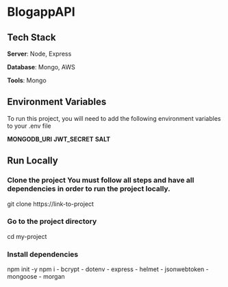 # BlogappAPI



## Tech Stack
**Server**: Node, Express

**Database**: Mongo, AWS

**Tools**: Mongo

## Environment Variables
To run this project, you will need to add the following environment variables to your .env file

**MONGODB_URI** 
**JWT_SECRET**
**SALT**

## Run Locally

### Clone the project You must follow all steps and have all dependencies in order to run the project locally.

  git clone https://link-to-project

### Go to the project directory

  cd my-project

### Install dependencies

  npm init -y
  npm i
    - bcrypt
    - dotenv
    - express
    - helmet
    - jsonwebtoken
    - mongoose
    - morgan
  
